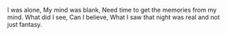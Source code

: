 I was alone,
My mind was blank,
Need time to get the memories from my mind.
What did I see,
Can I believe,
What I saw that night was real and not just fantasy.
